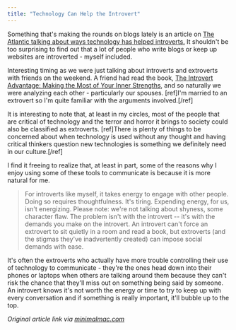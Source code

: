 ```yaml
---
title: "Technology Can Help the Introvert"
---
```

<p>Something that's making the rounds on blogs lately is an article on <a href="http://www.theatlantic.com/technology/archive/2011/07/4-ways-technology-can-enable-your-inner-introvert/242469/">The Atlantic talking about ways technology has helped introverts.</a> It shouldn't be too surprising to find out that a lot of people who write blogs or keep up websites are introverted - myself included.</p>
<p>Interesting timing as we were just talking about introverts and extroverts with friends on the weekend. A friend had read the book, <a href="http://www.amazon.ca/gp/product/0761123695/ref=as_li_ss_tl?ie=UTF8&tag=farawsoclos0a-20&linkCode=as2&camp=15121&creative=390961&creativeASIN=0761123695">The Introvert Advantage: Making the Most of Your Inner Strengths</a>, and so naturally we were analyzing each other - particularly our spouses. [ref]I'm married to an extrovert so I'm quite familiar with the arguments involved.[/ref]</p>
<p>It is interesting to note that, at least in my circles, most of the people that are  critical of technology and the terror and horror it brings to society could also be classified as extroverts. [ref]There is plenty of things to be concerned about when technology is used without any thought and having critical thinkers question new technologies is something we definitely need in our culture.[/ref]</p>
<p>I find it freeing to realize that, at least in part, some of the reasons why I enjoy using some of these tools to communicate is because it is more natural for me.</p>
<blockquote><p>For introverts like myself, it takes energy to engage with other people. Doing so requires thoughtfulness. It's tiring. Expending energy, for us, isn't energizing. Please note: we're not talking about shyness, some character flaw. The problem isn't with the introvert -- it's with the demands you make on the introvert. An introvert can't force an extrovert to sit quietly in a room and read a book, but extroverts (and the stigmas they've inadvertently created) can impose social demands with ease.</p></blockquote>
<p>It's often the extroverts who actually have more trouble controlling their use of technology to communicate - they're the ones head down into their phones or laptops when others are talking around them because they can't risk the chance that they'll miss out on something being said by someone. An introvert knows it's not worth the energy or time to try to keep up with every conversation and if something is really important, it'll bubble up to the top.</p>
<p><em>Original article link via <a href="http://minimalmac.com/post/8111547449">minimalmac.com</a></em></p>
